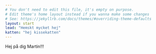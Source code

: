 ```yaml
---
# You don't need to edit this file, it's empty on purpose.
# Edit theme's home layout instead if you wanna make some changes
# See: https://jekyllrb.com/docs/themes/#overriding-theme-defaults
layout: start
lead: "Hemskt mycket hej"
katten: "hej kissekatten"
---
```


Hej på dig Martin!!!
